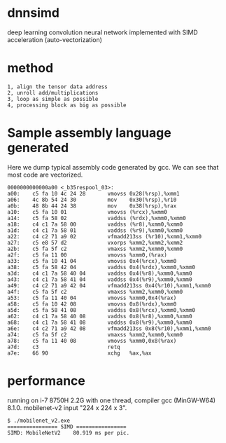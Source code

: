 # dnnsimd
deep learning convolution neural network implemented with SIMD acceleration (auto-vectorization)

# method
	1, align the tensor data address
	2, unroll add/multiplications
	3, loop as simple as possible
	4, processing block as big as possible

# Sample assembly language generated
Here we dump typical assembly code generated by gcc. We can see that most code are vectorized.

	0000000000000a00 <_b35respool_03>:
	a00:	c5 fa 10 4c 24 28    	vmovss 0x28(%rsp),%xmm1
	a06:	4c 8b 54 24 30       	mov    0x30(%rsp),%r10
	a0b:	48 8b 44 24 38       	mov    0x38(%rsp),%rax
	a10:	c5 fa 10 01          	vmovss (%rcx),%xmm0
	a14:	c5 fa 58 02          	vaddss (%rdx),%xmm0,%xmm0
	a18:	c4 c1 7a 58 00       	vaddss (%r8),%xmm0,%xmm0
	a1d:	c4 c1 7a 58 01       	vaddss (%r9),%xmm0,%xmm0
	a22:	c4 c2 71 a9 02       	vfmadd213ss (%r10),%xmm1,%xmm0
	a27:	c5 e8 57 d2          	vxorps %xmm2,%xmm2,%xmm2
	a2b:	c5 fa 5f c2          	vmaxss %xmm2,%xmm0,%xmm0
	a2f:	c5 fa 11 00          	vmovss %xmm0,(%rax)
	a33:	c5 fa 10 41 04       	vmovss 0x4(%rcx),%xmm0
	a38:	c5 fa 58 42 04       	vaddss 0x4(%rdx),%xmm0,%xmm0
	a3d:	c4 c1 7a 58 40 04    	vaddss 0x4(%r8),%xmm0,%xmm0
	a43:	c4 c1 7a 58 41 04    	vaddss 0x4(%r9),%xmm0,%xmm0
	a49:	c4 c2 71 a9 42 04    	vfmadd213ss 0x4(%r10),%xmm1,%xmm0
	a4f:	c5 fa 5f c2          	vmaxss %xmm2,%xmm0,%xmm0
	a53:	c5 fa 11 40 04       	vmovss %xmm0,0x4(%rax)
	a58:	c5 fa 10 42 08       	vmovss 0x8(%rdx),%xmm0
	a5d:	c5 fa 58 41 08       	vaddss 0x8(%rcx),%xmm0,%xmm0
	a62:	c4 c1 7a 58 40 08    	vaddss 0x8(%r8),%xmm0,%xmm0
	a68:	c4 c1 7a 58 41 08    	vaddss 0x8(%r9),%xmm0,%xmm0
	a6e:	c4 c2 71 a9 42 08    	vfmadd213ss 0x8(%r10),%xmm1,%xmm0
	a74:	c5 fa 5f c2          	vmaxss %xmm2,%xmm0,%xmm0
	a78:	c5 fa 11 40 08       	vmovss %xmm0,0x8(%rax)
	a7d:	c3                   	retq   
	a7e:	66 90                	xchg   %ax,%ax

# performance

running on i-7 8750H 2.2G with one thread, compiler gcc (MinGW-W64) 8.1.0. mobilenet-v2 input "224 x 224 x 3".
	
	$ ./mobilenet_v2.exe
	================ SIMD ================
	SIMD: MobileNetV2    80.919 ms per pic.



